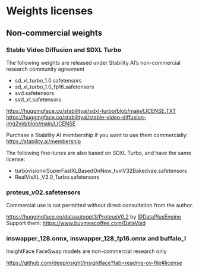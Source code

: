 # Weights licenses

## Non-commercial weights

### Stable Video Diffusion and SDXL Turbo

The following weights are released under Stability AI’s non-commercial research community agreement

- sd_xl_turbo_1.0.safetensors
- sd_xl_turbo_1.0_fp16.safetensors
- svd.safetensors
- svd_xt.safetensors

https://huggingface.co/stabilityai/sdxl-turbo/blob/main/LICENSE.TXT
https://huggingface.co/stabilityai/stable-video-diffusion-img2vid/blob/main/LICENSE

Purchase a Stability AI membership if you want to use them commercially:
https://stability.ai/membership

The following fine-tunes are also based on SDXL Turbo, and have the same license:

- turbovisionxlSuperFastXLBasedOnNew_tvxlV32Bakedvae.safetensors
- RealVisXL_V3.0_Turbo.safetensors

### proteus_v02.safetensors

Commercial use is not permitted without direct consultation from the author.

https://huggingface.co/dataautogpt3/ProteusV0.2 by [@DataPlusEngine](https://twitter.com/DataPlusEngine)
Support them: https://www.buymeacoffee.com/DataVoid

### inswapper_128.onnx, inswapper_128_fp16.onnx and buffalo_l

InsightFace FaceSwap models are non-commercial research only

https://github.com/deepinsight/insightface?tab=readme-ov-file#license
